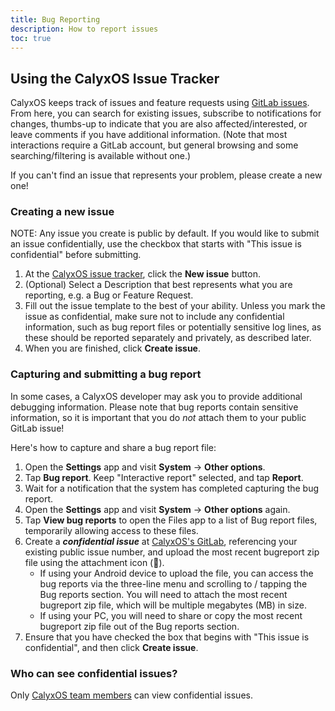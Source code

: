```yaml
---
title: Bug Reporting
description: How to report issues
toc: true
---
```


## Using the CalyxOS Issue Tracker
CalyxOS keeps track of issues and feature requests using [GitLab issues](https://gitlab.com/CalyxOS/calyxos/-/issues). From here, you can search for existing issues, subscribe to notifications for changes, thumbs-up to indicate that you are also affected/interested, or leave comments if you have additional information. (Note that most interactions require a GitLab account, but general browsing and some searching/filtering is available without one.)

If you can't find an issue that represents your problem, please create a new one!

### Creating a new issue
NOTE: Any issue you create is public by default. If you would like to submit an issue confidentially, use the checkbox that starts with "This issue is confidential" before submitting.

1. At the [CalyxOS issue tracker](https://gitlab.com/CalyxOS/calyxos/-/issues), click the **New issue** button.
2. (Optional) Select a Description that best represents what you are reporting, e.g. a Bug or Feature Request.
3. Fill out the issue template to the best of your ability. Unless you mark the issue as confidential, make sure not to include any confidential information, such as bug report files or potentially sensitive log lines, as these should be reported separately and privately, as described later.
4. When you are finished, click **Create issue**.

### Capturing and submitting a bug report
In some cases, a CalyxOS developer may ask you to provide additional debugging information. Please note that bug reports contain sensitive information, so it is important that you do *not* attach them to your public GitLab issue!

Here's how to capture and share a bug report file:
1. Open the **Settings** app and visit **System** -> **Other options**.
2. Tap **Bug report**. Keep "Interactive report" selected, and tap **Report**.
3. Wait for a notification that the system has completed capturing the bug report.
4. Open the **Settings** app and visit **System** -> **Other options** again.
5. Tap **View bug reports** to open the Files app to a list of Bug report files, temporarily allowing access to these files.
6. Create a ***confidential issue*** at [CalyxOS's GitLab](https://gitlab.com/CalyxOS/calyxos/-/issues), referencing your existing public issue number, and upload the most recent bugreport zip file using the attachment icon (📎).
    - If using your Android device to upload the file, you can access the bug reports via the three-line menu and scrolling to / tapping the Bug reports section. You will need to attach the most recent bugreport zip file, which will be multiple megabytes (MB) in size.
    - If using your PC, you will need to share or copy the most recent bugreport zip file out of the Bug reports section.
7. Ensure that you have checked the box that begins with "This issue is confidential", and then click **Create issue**.

### Who can see confidential issues?
Only [CalyxOS team members](https://gitlab.com/groups/CalyxOS/-/group_members) can view confidential issues.
